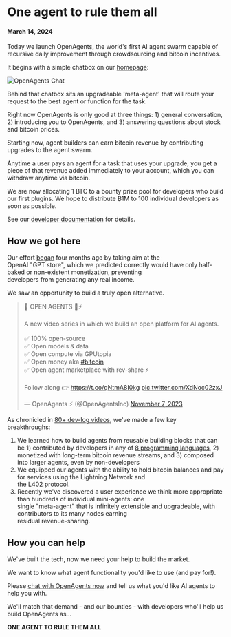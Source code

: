# One agent to rule them all

#### March 14, 2024

Today we launch OpenAgents, the world's first AI agent swarm capable of recursive daily improvement through
crowdsourcing and bitcoin incentives.

It begins with a simple chatbox on our [homepage](/):

![OpenAgents Chat](/images/launch-chatui.png)

Behind that chatbox sits an upgradeable 'meta-agent' that will route your request to the best agent or
function for the task.

Right now OpenAgents is only good at three things: 1) general conversation, 2) introducing you to OpenAgents, and 3)
answering questions
about stock and bitcoin prices.

Starting now, agent builders can earn bitcoin revenue by contributing upgrades to the agent swarm.

Anytime a user pays an agent for a task that uses your upgrade, you get a piece of that revenue added immediately to
your
account, which you can withdraw anytime via bitcoin.

We are now allocating 1 BTC to a bounty prize pool for developers who build our first plugins. We hope to distribute ₿1M
to
100 individual developers as soon as possible.

See our [developer documentation](https://openagents.com/docs) for details.

## How we got here

Our effort [began](https://twitter.com/OpenAgentsInc/status/1721942435125715086) four months ago by taking aim at the  
OpenAI "GPT store", which we predicted correctly would have only half-baked or non-existent monetization, preventing  
developers from generating any real income.

We saw an opportunity to build a truly open alternative.

<blockquote class="twitter-tweet" data-theme="dark"><p lang="en" dir="ltr">📢 OPEN AGENTS 🤖⚡️<br><br>A new video series in which we build an open platform for AI agents.<br><br>✅ 100% open-source<br>✅ Open models &amp; data<br>✅ Open compute via GPUtopia<br>✅ Open money aka <a href="https://twitter.com/hashtag/bitcoin?src=hash&amp;ref_src=twsrc%5Etfw">#bitcoin</a><br>✅ Open agent marketplace with rev-share ⚡️<br><br>Follow along 👉 <a href="https://t.co/qNtmA8I0kg">https://t.co/qNtmA8I0kg</a> <a href="https://t.co/XdNoc02zxJ">pic.twitter.com/XdNoc02zxJ</a></p>&mdash; OpenAgents ⚡ (@OpenAgentsInc) <a href="https://twitter.com/OpenAgentsInc/status/1721942435125715086?ref_src=twsrc%5Etfw">November 7, 2023</a></blockquote>

As chronicled in [80+ dev-log videos](https://github.com/OpenAgentsInc/openagents/wiki/Video-Series), we've made a few
key  
breakthroughs:

1. We learned how to build agents from reusable building blocks that can be 1) contributed by developers in any
   of [8 programming languages](https://extism.org/docs/concepts/pdk), 2) monetized with long-term bitcoin revenue
   streams, and 3) composed into larger agents, even by non-developers
2. We equipped our agents with the ability to hold bitcoin balances and pay for services using the Lightning Network
   and  
   the L402 protocol.
3. Recently we've discovered a user experience we think more appropriate than hundreds of individual mini-agents: one  
   single "meta-agent" that is infinitely extensible and upgradeable, with contributors to its many nodes earning  
   residual revenue-sharing.

## How you can help

We've built the tech, now we need your help to build the market.

We want to know what agent functionality you'd like to use (and pay for!).

Please [chat with OpenAgents now](/) and tell us what you'd like AI agents to help you with.

We'll match that demand - and our bounties - with developers who'll help us build OpenAgents as...

**ONE AGENT TO RULE THEM ALL**